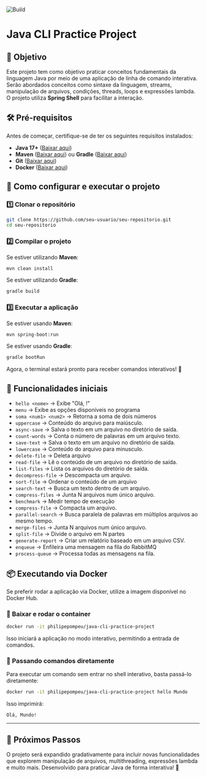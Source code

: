 ![Build](https://github.com/philipepompeu/java-cli-practice-project/actions/workflows/ci.yml/badge.svg)

# Java CLI Practice Project

## 📌 Objetivo
Este projeto tem como objetivo praticar conceitos fundamentais da linguagem Java por meio de uma aplicação de linha de comando interativa. Serão abordados conceitos como sintaxe da linguagem, streams, manipulação de arquivos, condições, threads, loops e expressões lambda. O projeto utiliza **Spring Shell** para facilitar a interação.

## 🛠️ Pré-requisitos
Antes de começar, certifique-se de ter os seguintes requisitos instalados:

- **Java 17+** ([Baixar aqui](https://adoptopenjdk.net/))
- **Maven** ([Baixar aqui](https://maven.apache.org/download.cgi)) ou **Gradle** ([Baixar aqui](https://gradle.org/install/))
- **Git** ([Baixar aqui](https://git-scm.com/downloads))
- **Docker** ([Baixar aqui](https://www.docker.com/get-started/))

## 🚀 Como configurar e executar o projeto

### 1️⃣ Clonar o repositório
```sh
git clone https://github.com/seu-usuario/seu-repositorio.git
cd seu-repositorio
```

### 2️⃣ Compilar o projeto
Se estiver utilizando **Maven**:
```sh
mvn clean install
```

Se estiver utilizando **Gradle**:
```sh
gradle build
```

### 3️⃣ Executar a aplicação
Se estiver usando **Maven**:
```sh
mvn spring-boot:run
```

Se estiver usando **Gradle**:
```sh
gradle bootRun
```

Agora, o terminal estará pronto para receber comandos interativos! 🎯

## 📜 Funcionalidades iniciais

- `hello <nome>` → Exibe "Olá, <nome>!"
- `menu` → Exibe as opções disponíveis no programa
- `soma <num1> <num2>` → Retorna a soma de dois números
- `uppercase` → Conteúdo do arquivo para maiúsculo.
- `async-save` → Salva o texto em um arquivo no diretório de saída.
- `count-words` → Conta o número de palavras em um arquivo texto.
- `save-text` → Salva o texto em um arquivo no diretório de saída.
- `lowercase` → Conteúdo do arquivo para minusculo.
- `delete-file` → Deleta arquivo
- `read-file` → Lê o conteúdo de um arquivo no diretório de saída.
- `list-files` → Lista os arquivos do diretório de saída.
- `decompress-file` → Descompacta um arquivo.
- `sort-file` → Ordenar o conteúdo de um arquivo
- `search-text` → Busca um texto dentro de um arquivo.
- `compress-files` → Junta N arquivos num único arquivo.
- `benchmark` → Medir tempo de execução
- `compress-file` → Compacta um arquivo.
- `parallel-search` → Busca paralela de palavras em múltiplos arquivos ao mesmo tempo.
- `merge-files` → Junta N arquivos num único arquivo.
- `split-file` → Divide o arquivo em N partes
- `generate-report` → Criar um relatório baseado em um arquivo CSV.
- `enqueue` → Enfileira uma mensagem na fila do RabbitMQ
- `process-queue` → Processa todas as mensagens na fila.

## 📦 Executando via Docker
Se preferir rodar a aplicação via Docker, utilize a imagem disponível no Docker Hub.

### 🔹 Baixar e rodar o container
```sh
docker run -it philipepompeu/java-cli-practice-project
```

Isso iniciará a aplicação no modo interativo, permitindo a entrada de comandos.

### 🔹 Passando comandos diretamente
Para executar um comando sem entrar no shell interativo, basta passá-lo diretamente:
```sh
docker run -it philipepompeu/java-cli-practice-project hello Mundo
```

Isso imprimirá:
```
Olá, Mundo!
```

---
## 📌 Próximos Passos
O projeto será expandido gradativamente para incluir novas funcionalidades que explorem manipulação de arquivos, multithreading, expressões lambda e muito mais.
Desenvolvido para praticar Java de forma interativa! 🚀

